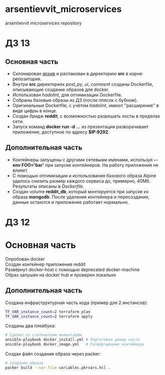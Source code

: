 # arsentievvit_microservices
arsentievvit microservices repository

# ДЗ 13

## Основная часть

 - Склонирован [архив](https://github.com/express42/reddit/archive/microservices.zip) и распакован в директорию **src** в корне репозитория.
 - Внутри **src** директориях _post_py_, _ui_, _comment_ созданы Dockerfile, описывающие создание образов для docker.
 - Использован _hadolint_, для оптимизации Dockerfile.
 - Собраны базовые образы из ДЗ (после плясок с бубном).
 - Оригинальные Dockerfile, с учётом _hadolint_, имеют "расширение" в виде цифры в конце.
 - Создан бридж **reddit**, с возможностью разрешать хосты в пределах сети.
 - Запуск команд **docker run -d ...** из презентации разворачивает приложение, доступное по адресу **$IP:9292**.

## Дополнительная часть

 - Контейнеры запущены с другими сетевыми именами, используя **--env FOO='bar'** при запуске контейнеров. На работу приложения не влияет.
 - С помощью оптимизации и использования базового образа Alpine удалось снизить размер каждого сервиса до, примерно, 40Мб. Результаты описаны в _Dockerfile_.
 - Создан volume **reddit_db**, который монтируется при запуске из образа **mongodb**. После удаления контейнера и пересоздании, данные остаются и приложение работает нормально.


# ДЗ 12

# Основная часть

Опробован docker \
Создан контейнер приложения reddit \
Развёрнут docker-host с помощью deprecated docker-machine \
Образ запушен на docker hub и проверен локально

## Дополнительная часть

Создана инфраструктурная часть кода (пример для 2 инстансов):
```bash
TF_VAR_instance_count=2 terraform plan
TF_VAR_instance_count=2 terraform apply
```

Созданы два плейбука:
```bash
# Сделал со статическим инвентарём
ansible-playbook docker_install.yml # Подготовка докер хоста
ansible-playbook docker_image.yml   # Развёртывание контейнера 
```

Создан файл создания образа через packer:
```bash
# Создание образа
packer build --var-file variables.pkrvars.hcl .
```
